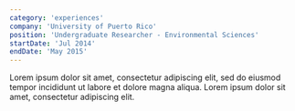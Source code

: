 ```yaml
---
category: 'experiences'
company: 'University of Puerto Rico'
position: 'Undergraduate Researcher - Environmental Sciences'
startDate: 'Jul 2014'
endDate: 'May 2015'
---
```


Lorem ipsum dolor sit amet, consectetur adipiscing elit, sed do eiusmod tempor incididunt ut labore et dolore magna aliqua. Lorem ipsum dolor sit amet, consectetur adipiscing elit.

